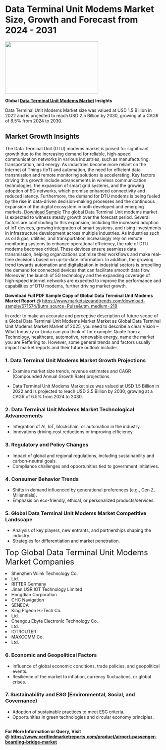 <H1>Data Terminal Unit Modems Market Size, Growth and Forecast from 2024 - 2031</H1><img class="aligncenter size-medium wp-image-584254" src="https://thirdeyenews.in/wp-content/uploads/2024/09/Global-Market-Research-300x168.jpeg" alt="" width="300" height="168" /><p><strong>Global&nbsp;<a href="https://www.marketsizeandtrends.com/download-sample/671574/&amp;utm_source=Pulse&amp;utm_medium=218">Data Terminal Unit Modems Market</a> Insights</strong></p><p>Data Terminal Unit Modems Market size was valued at USD 1.5 Billion in 2022 and is projected to reach USD 2.5 Billion by 2030, growing at a CAGR of 6.5% from 2024 to 2030.</p><p><h2>Market Growth Insights</h2> The Data Terminal Unit (DTU) modems market is poised for significant growth due to the increasing demand for reliable, high-speed communication networks in various industries, such as manufacturing, transportation, and energy. As industries become more reliant on the Internet of Things (IoT) and automation, the need for efficient data transmission and remote monitoring solutions is accelerating. Key factors driving this growth include advancements in wireless communication technologies, the expansion of smart grid systems, and the growing adoption of 5G networks, which promise enhanced connectivity and reduced latency. Furthermore, the demand for DTU modems is being fueled by the rise in data-driven decision-making processes and the continuous expansion of the digital ecosystem in both developed and emerging markets. <a href="#">Download Sample</a> The global Data Terminal Unit modems market is expected to witness steady growth over the forecast period. Several factors are contributing to this expansion, including the increased adoption of IoT devices, growing integration of smart systems, and rising investments in infrastructure development across multiple industries. As industries such as oil & gas, utilities, and transportation increasingly rely on remote monitoring systems to enhance operational efficiency, the role of DTU modems becomes critical. These devices ensure seamless data transmission, helping organizations optimize their workflows and make real-time decisions based on up-to-date information. In addition, the growing trend towards automation and digitalization in industrial sectors is propelling the demand for connected devices that can facilitate smooth data flow. Moreover, the launch of 5G technology and the expanding coverage of high-speed internet networks are expected to improve the performance and capabilities of DTU modems, further driving market growth. </p><p><span class=""><strong>Download Full PDF Sample Copy of Global Data Terminal Unit Modems Market Report</strong> @ <a href="https://www.marketsizeandtrends.com/download-sample/671574/&amp;utm_source=Pulse&amp;utm_medium=218" target="_blank">https://www.marketsizeandtrends.com/download-sample/671574/&amp;utm_source=Pulse&amp;utm_medium=218</a></span></p><p>In order to make an accurate and perceptive description of future scope of a Global&nbsp;Data Terminal Unit Modems Market Market as Global&nbsp;Data Terminal Unit Modems Market Market of 2025, you need to describe a clear Vision &ndash; What Industry or Linda can you think of for example: Quote from a Technology, healthcare, automotive, renewable energy, name the market you are Reffering to. However, some general trends and factors usually impact market reports and their future outlook include:</p><h3>1.&nbsp;<strong>Data Terminal Unit Modems Market Growth Projections</strong></h3><ul><li>Examine market size trends, revenue estimates and CAGR (Compounded Annual Growth Rate) projections.</li><li><p>Data Terminal Unit Modems Market size was valued at USD 1.5 Billion in 2022 and is projected to reach USD 2.5 Billion by 2030, growing at a CAGR of 6.5% from 2024 to 2030.</p></li></ul><h3>2.&nbsp;<strong>Data Terminal Unit Modems Market Technological Advancements</strong></h3><ul><li>Integration of AI, IoT, blockchain, or automation in the industry.</li><li>Innovations driving cost reductions or improving efficiency.</li></ul><h3>3.&nbsp;<strong>Regulatory and Policy Changes</strong></h3><ul><li>Impact of global and regional regulations, including sustainability and carbon-neutral goals.</li><li>Compliance challenges and opportunities tied to government initiatives.</li></ul><h3>4.&nbsp;<strong>Consumer Behavior Trends</strong></h3><ul><li>Shifts in demand influenced by generational preferences (e.g., Gen Z, Millennials).</li><li>Emphasis on eco-friendly, ethical, or personalized products/services.</li></ul><h3>5.&nbsp;<strong>Global Data Terminal Unit Modems Market Competitive Landscape</strong></h3><ul><li>Analysis of key players, new entrants, and partnerships shaping the industry.</li><li>Strategies for differentiation and market penetration.</li></ul><p data-pm-slice="1 1 []"><span style="color: inherit; font-family: inherit; font-size: 25px;">Top Global Data Terminal Unit Modems Market Companies</span></p><div class="" data-test-id=""><p><li>Shenzhen Wlink Technology Co.</li><li> Ltd.</li><li> RITTER Germany</li><li> Jinan USR IOT Technology Limited</li><li> Hongdian Corporation</li><li> CHC Navigation</li><li> SENECA</li><li> King Pigeon Hi-Tech Co.</li><li> Ltd.</li><li> Chengdu Ebyte Electronic Technology Co.</li><li>Ltd.</li><li> IOTROUTER</li><li> MAXCOMM Co.</li><li> Ltd.</li></p></div><h3>6.&nbsp;<strong>Economic and Geopolitical Factors</strong></h3><ul><li>Influence of global economic conditions, trade policies, and geopolitical events.</li><li>Resilience of the market to inflation, currency fluctuations, or global crises.</li></ul><h3>7.&nbsp;<strong>Sustainability and ESG (Environmental, Social, and Governance)</strong></h3><ul><li>Adoption of sustainable practices to meet ESG criteria.</li><li>Opportunities in green technologies and circular economy principles.</li></ul><h2><strong style="font-size: 14px;">For More Information or Query, Visit @&nbsp;</strong><a style="background-color: #ffffff; font-size: 14px;" href="https://www.marketsizeandtrends.com/report/data-terminal-unit-modems-market/" target="_blank">https://www.verifiedmarketreports.com/product/airport-passenger-boarding-bridge-market</a></h2>
